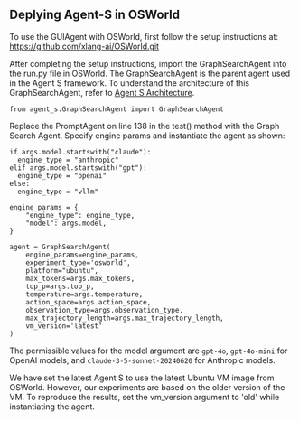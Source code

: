 ## Deplying Agent-S in OSWorld
To use the GUIAgent with OSWorld, first follow the setup instructions at: https://github.com/xlang-ai/OSWorld.git

After completing the setup instructions, import the GraphSearchAgent into the run.py file in OSWorld. The GraphSearchAgent is the parent agent used in the Agent S framework. To understand the architecture of this GraphSearchAgent, refer to [Agent S Architecture](images/agent_s_architecture.pdf).

```
from agent_s.GraphSearchAgent import GraphSearchAgent
```

Replace the PromptAgent on line 138 in the test() method with the Graph Search Agent. Specify engine params and instantiate the agent as shown:

```
if args.model.startswith("claude"):
  engine_type = "anthropic"
elif args.model.startswith("gpt"):
  engine_type = "openai"
else:
  engine_type = "vllm"

engine_params = {
    "engine_type": engine_type,
    "model": args.model,
}

agent = GraphSearchAgent(
    engine_params=engine_params,
    experiment_type='osworld',
    platform="ubuntu",
    max_tokens=args.max_tokens,
    top_p=args.top_p,
    temperature=args.temperature,
    action_space=args.action_space,
    observation_type=args.observation_type,
    max_trajectory_length=args.max_trajectory_length,
    vm_version='latest'
)
```
The permissible values for the model argument are `gpt-4o`, `gpt-4o-mini` for OpenAI models, and `claude-3-5-sonnet-20240620` for Anthropic models. 

We have set the latest Agent S to use the latest Ubuntu VM image from OSWorld. However, our experiments are based on the older version of the VM. To reproduce the results, set the vm_version argument to 'old' while instantiating the agent.

